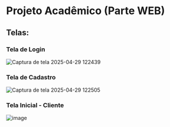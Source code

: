 # Projeto Acadêmico (Parte WEB)



## Telas:
### Tela de Login
![Captura de tela 2025-04-29 122439](https://github.com/user-attachments/assets/d5eccac9-7ca7-471c-9735-fae562cdfe97)

### Tela de Cadastro
![Captura de tela 2025-04-29 122505](https://github.com/user-attachments/assets/b9928a41-bb19-4b59-acbc-4c00983aa481)


### Tela Inicial - Cliente
![image](https://github.com/user-attachments/assets/d3ed1efe-0823-4c97-b998-8e6385c04c06)
